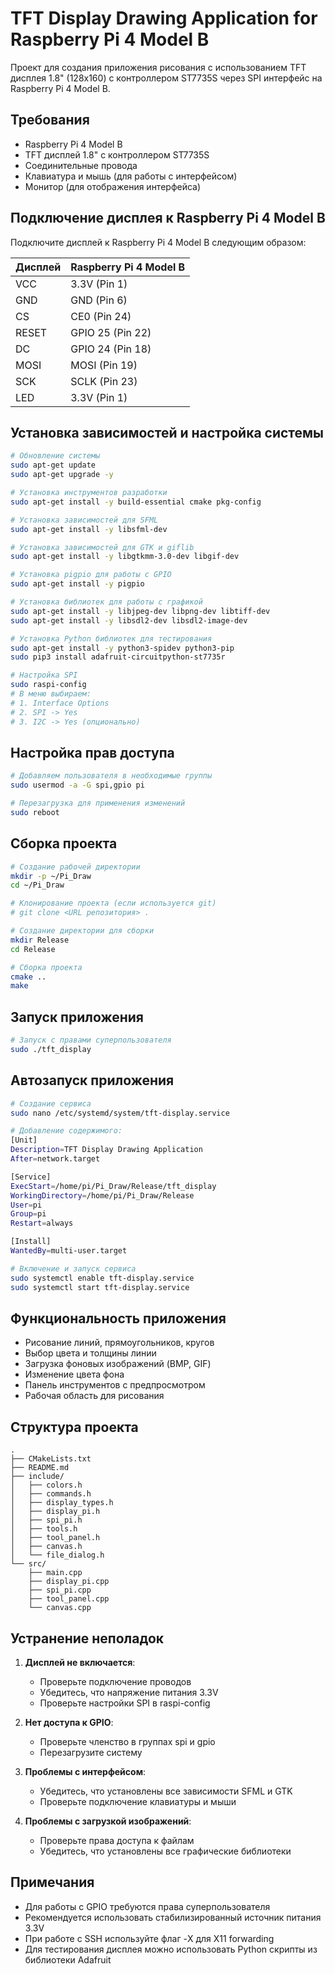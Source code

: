 # TFT Display Drawing Application for Raspberry Pi 4 Model B

Проект для создания приложения рисования с использованием TFT дисплея 1.8" (128x160) с контроллером ST7735S через SPI интерфейс на Raspberry Pi 4 Model B.

## Требования

- Raspberry Pi 4 Model B
- TFT дисплей 1.8" с контроллером ST7735S
- Соединительные провода
- Клавиатура и мышь (для работы с интерфейсом)
- Монитор (для отображения интерфейса)

## Подключение дисплея к Raspberry Pi 4 Model B

Подключите дисплей к Raspberry Pi 4 Model B следующим образом:

| Дисплей | Raspberry Pi 4 Model B |
|---------|-----------------------|
| VCC     | 3.3V (Pin 1)          |
| GND     | GND (Pin 6)           |
| CS      | CE0 (Pin 24)          |
| RESET   | GPIO 25 (Pin 22)      |
| DC      | GPIO 24 (Pin 18)      |
| MOSI    | MOSI (Pin 19)         |
| SCK     | SCLK (Pin 23)         |
| LED     | 3.3V (Pin 1)          |

## Установка зависимостей и настройка системы

```bash
# Обновление системы
sudo apt-get update
sudo apt-get upgrade -y

# Установка инструментов разработки
sudo apt-get install -y build-essential cmake pkg-config

# Установка зависимостей для SFML
sudo apt-get install -y libsfml-dev

# Установка зависимостей для GTK и giflib
sudo apt-get install -y libgtkmm-3.0-dev libgif-dev

# Установка pigpio для работы с GPIO
sudo apt-get install -y pigpio

# Установка библиотек для работы с графикой
sudo apt-get install -y libjpeg-dev libpng-dev libtiff-dev
sudo apt-get install -y libsdl2-dev libsdl2-image-dev

# Установка Python библиотек для тестирования
sudo apt-get install -y python3-spidev python3-pip
sudo pip3 install adafruit-circuitpython-st7735r

# Настройка SPI
sudo raspi-config
# В меню выбираем:
# 1. Interface Options
# 2. SPI -> Yes
# 3. I2C -> Yes (опционально)
```

## Настройка прав доступа

```bash
# Добавляем пользователя в необходимые группы
sudo usermod -a -G spi,gpio pi

# Перезагрузка для применения изменений
sudo reboot
```

## Сборка проекта

```bash
# Создание рабочей директории
mkdir -p ~/Pi_Draw
cd ~/Pi_Draw

# Клонирование проекта (если используется git)
# git clone <URL репозитория> .

# Создание директории для сборки
mkdir Release
cd Release

# Сборка проекта
cmake ..
make
```

## Запуск приложения

```bash
# Запуск с правами суперпользователя
sudo ./tft_display
```

## Автозапуск приложения

```bash
# Создание сервиса
sudo nano /etc/systemd/system/tft-display.service

# Добавление содержимого:
[Unit]
Description=TFT Display Drawing Application
After=network.target

[Service]
ExecStart=/home/pi/Pi_Draw/Release/tft_display
WorkingDirectory=/home/pi/Pi_Draw/Release
User=pi
Group=pi
Restart=always

[Install]
WantedBy=multi-user.target

# Включение и запуск сервиса
sudo systemctl enable tft-display.service
sudo systemctl start tft-display.service
```

## Функциональность приложения

- Рисование линий, прямоугольников, кругов
- Выбор цвета и толщины линии
- Загрузка фоновых изображений (BMP, GIF)
- Изменение цвета фона
- Панель инструментов с предпросмотром
- Рабочая область для рисования

## Структура проекта

```
.
├── CMakeLists.txt
├── README.md
├── include/
│   ├── colors.h
│   ├── commands.h
│   ├── display_types.h
│   ├── display_pi.h
│   ├── spi_pi.h
│   ├── tools.h
│   ├── tool_panel.h
│   ├── canvas.h
│   └── file_dialog.h
└── src/
    ├── main.cpp
    ├── display_pi.cpp
    ├── spi_pi.cpp
    ├── tool_panel.cpp
    └── canvas.cpp
```

## Устранение неполадок

1. **Дисплей не включается**:
   - Проверьте подключение проводов
   - Убедитесь, что напряжение питания 3.3V
   - Проверьте настройки SPI в raspi-config

2. **Нет доступа к GPIO**:
   - Проверьте членство в группах spi и gpio
   - Перезагрузите систему

3. **Проблемы с интерфейсом**:
   - Убедитесь, что установлены все зависимости SFML и GTK
   - Проверьте подключение клавиатуры и мыши

4. **Проблемы с загрузкой изображений**:
   - Проверьте права доступа к файлам
   - Убедитесь, что установлены все графические библиотеки

## Примечания

- Для работы с GPIO требуются права суперпользователя
- Рекомендуется использовать стабилизированный источник питания 3.3V
- При работе с SSH используйте флаг -X для X11 forwarding
- Для тестирования дисплея можно использовать Python скрипты из библиотеки Adafruit 